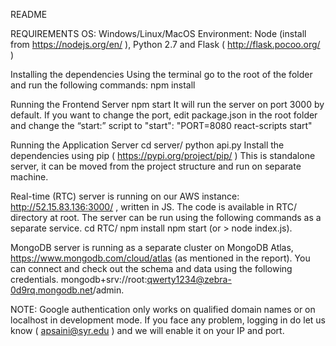README

REQUIREMENTS
OS: Windows/Linux/MacOS
Environment: Node (install from https://nodejs.org/en/ ), Python 2.7 and Flask
( http://flask.pocoo.org/ )


Installing the dependencies
Using the terminal go to the root of the folder and run the following commands:
npm install


Running the Frontend Server
npm start
It will run the server on port 3000 by default. If you want to change the port, edit
package.json in the root folder and change the “start:” script to "start": "PORT=8080
react-scripts start"


Running the Application Server
cd server/
python api.py
Install the dependencies using pip ( https://pypi.org/project/pip/ )
This is standalone server, it can be moved from the project structure and run on separate
machine.


Real-time (RTC) server is running on our AWS instance: http://52.15.83.136:3000/ , written
in JS. The code is available in RTC/ directory at root. The server can be run using the
following commands as a separate service.
cd RTC/
npm install
npm start (or > node index.js).


MongoDB server is running as a separate cluster on MongoDB Atlas,
https://www.mongodb.com/cloud/atlas (as mentioned in the report).
You can connect and check out the schema and data using the following credentials.
mongodb+srv://root:qwerty1234@zebra-0d9rq.mongodb.net/admin.


NOTE: Google authentication only works on qualified domain names or on localhost in
development mode. If you face any problem, logging in do let us know ( apsaini@syr.edu )
and we will enable it on your IP and port.


